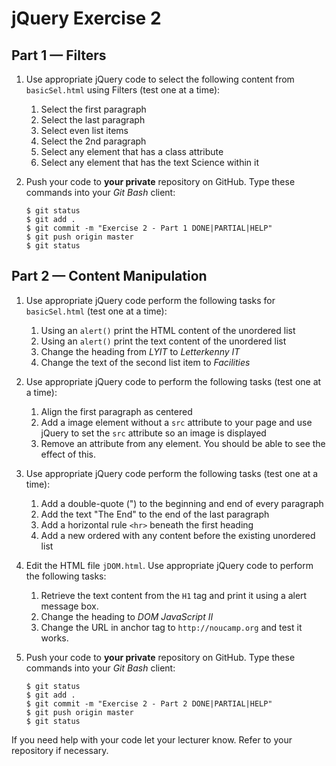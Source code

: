 # jQuery Exercise 2

## Part 1 — Filters

1.	Use appropriate jQuery code to select the following content from ``basicSel.html`` using Filters (test one at a time):

	1.	Select the first paragraph
	1.	Select the last paragraph
	1.	Select even list items
	1.	Select the 2nd paragraph
	1.	Select any element that has a class attribute
	1.	Select any element that has the text Science within it


1.	Push your code to **your private** repository on GitHub.  Type these commands into your *Git Bash* client:

	```
	$ git status
	$ git add .
	$ git commit -m "Exercise 2 - Part 1 DONE|PARTIAL|HELP"
	$ git push origin master
	$ git status

	```

## Part 2 — Content Manipulation

1.	Use appropriate jQuery code perform the following tasks for ``basicSel.html`` (test one at a time):

	1.	Using an ``alert()`` print the HTML content of the unordered list
	1.	Using an ``alert()`` print the text content of the unordered list
	1.	Change the heading from *LYIT* to *Letterkenny IT*
	1.	Change the text of the second list item to *Facilities*


1.	Use appropriate jQuery code to perform the following tasks (test one at a time):

	1.	Align the first paragraph as centered
	1.	Add a image element without a ``src`` attribute to your page and use jQuery to set the ``src`` attribute so an image is displayed
	1.	Remove an attribute from any element. You should be able to see the effect of this.
	

1.	Use appropriate jQuery code perform the following tasks (test one at a time):

	1.	Add a double-quote (") to the beginning and end of every paragraph
	1.	Add the text "The End" to the end of the last paragraph
	1.	Add a horizontal rule ``<hr>`` beneath the first heading
	1.	Add a new ordered with any content before the existing unordered list	


1.	Edit the HTML file ``jDOM.html``. Use appropriate jQuery code to perform the following tasks:

	1.	Retrieve the text content from the ``H1`` tag and print it using a alert message box. 
	1.	Change the heading to *DOM JavaScript II*
	1.	Change the URL in anchor tag to ``http://noucamp.org`` and test it works. 


1.	Push your code to **your private** repository on GitHub.  Type these commands into your *Git Bash* client:

	```
	$ git status
	$ git add .
	$ git commit -m "Exercise 2 - Part 2 DONE|PARTIAL|HELP"
	$ git push origin master
	$ git status

	```

If you need help with your code let your lecturer know.  Refer to your repository if necessary.

